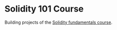 # Solidity 101 Course
Building projects of the [Solidity fundamentals course](https://updraft.cyfrin.io/courses/solidity).
